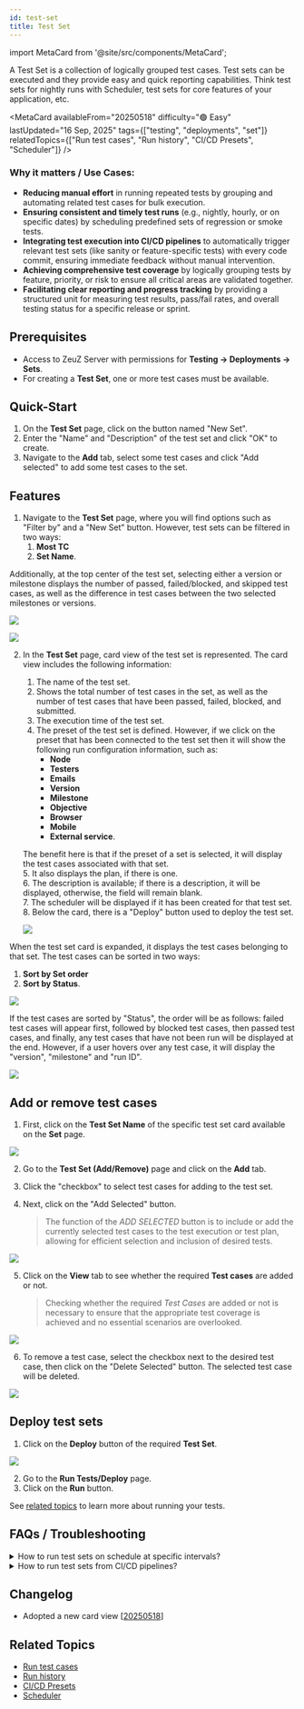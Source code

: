 ```yaml
---
id: test-set
title: Test Set
---
```


import MetaCard from '@site/src/components/MetaCard';

A Test Set is a collection of logically grouped test cases. Test sets can be executed and they provide easy and quick reporting capabilities. Think test sets for nightly runs with Scheduler, test sets for core features of your application, etc.

<MetaCard
  availableFrom="20250518"
  difficulty="🟢 Easy"
  lastUpdated="16 Sep, 2025"
  tags={["testing", "deployments", "set"]}
  relatedTopics={["Run test cases", "Run history", "CI/CD Presets", "Scheduler"]}
/>


### Why it matters / Use Cases:

*   **Reducing manual effort** in running repeated tests by grouping and automating related test cases for bulk execution.
*   **Ensuring consistent and timely test runs** (e.g., nightly, hourly, or on specific dates) by scheduling predefined sets of regression or smoke tests.
*   **Integrating test execution into CI/CD pipelines** to automatically trigger relevant test sets (like sanity or feature-specific tests) with every code commit, ensuring immediate feedback without manual intervention.
*   **Achieving comprehensive test coverage** by logically grouping tests by feature, priority, or risk to ensure all critical areas are validated together.
*   **Facilitating clear reporting and progress tracking** by providing a structured unit for measuring test results, pass/fail rates, and overall testing status for a specific release or sprint.

## Prerequisites
- Access to ZeuZ Server with permissions for **Testing → Deployments → Sets**.
- For creating a **Test Set**, one or more test cases must be available.

## Quick-Start
1. On the **Test Set** page, click on the button named "New Set".
2. Enter the "Name" and "Description" of the test set and click "OK" to create.
3. Navigate to the **Add** tab, select some test cases and click "Add selected" to add some test cases to the set.

## Features
1. Navigate to the **Test Set** page, where you will find options such as "Filter by" and a "New Set" button. However, test sets can be filtered in two ways: 
   1. **Most TC**    
   2. **Set Name**.

  Additionally, at the top center of the test set, selecting either a version or milestone displays the number of passed, failed/blocked, and skipped test cases, as well as the difference in test cases between the two selected milestones or versions.

  ![](/img/how-tos/how-to-create-test-sets/test-set.png)

  ![](/img/how-tos/how-to-create-test-sets/difference-test.png)

2. In the **Test Set** page, card view of the test set is represented. The card view includes the following information:  
   1. The name of the test set.
   2. Shows the total number of test cases in the set, as well as the number of test cases that have been passed, failed, blocked, and submitted.
   3. The execution time of the test set.
   4. The preset of the test set is defined. However, if we click on the preset that has been connected to the test set then it will show the following run configuration information, such as:
      - **Node**
      - **Testers**
      - **Emails**
      - **Version**
      - **Milestone**
      - **Objective**
      - **Browser**
      - **Mobile**
      - **External service**.

    The benefit here is that if the preset of a set is selected, it will display the test cases associated with that set.  
   5. It also displays the plan, if there is one.  
   6. The description is available; if there is a description, it will be displayed, otherwise, the field will remain blank.  
   7. The scheduler will be displayed if it has been created for that test set.  
   8. Below the card, there is a "Deploy" button used to deploy the test set.  

   ![](/img/how-tos/how-to-create-test-sets/settings-button.png)

When the test set card is expanded, it displays the test cases belonging to that set. The test cases can be sorted in two ways:  
1. **Sort by Set order**
2. **Sort by Status**.

![](/img/how-tos/how-to-create-test-sets/set-description.png)

If the test cases are sorted by "Status", the order will be as follows: failed test cases will appear first, followed by blocked test cases, then passed test cases, and finally, any test cases that have not been run will be displayed at the end.
However, if a user hovers over any test case, it will display the "version", "milestone" and "run ID".

![](/img/how-tos/how-to-create-test-sets/set-version.png)


## Add or remove test cases
1. First, click on the **Test Set Name** of the specific test set card available on the **Set** page.

![](/img/how-tos/how-to-create-test-sets/card-set.png)

2. Go to the **Test Set (Add/Remove)** page and click on the **Add** tab.

3. Click the "checkbox" to select test cases for adding to the test set.

4. Next, click on the "Add Selected" button.
 
    > The function of the *ADD SELECTED* button is to include or add the currently selected test cases to the test execution or test plan, allowing for efficient selection and inclusion of desired tests.

![](/img/how-tos/how-to-create-test-sets/add-tab.png)

5. Click on the **View** tab to see whether the required **Test cases** are added or not.
    > Checking whether the required *Test Cases* are added or not is necessary to ensure that the appropriate test coverage is achieved and no essential scenarios are overlooked.

![](/img/how-tos/how-to-create-test-sets/view-tab.png)

6. To remove a test case, select the checkbox next to the desired test case, then click on the "Delete Selected" button. The selected test case will be deleted.

![](/img/how-tos/how-to-create-test-sets/remove-set.png)


## Deploy test sets
1. Click on the **Deploy** button of the required **Test Set**.

![](/img/how-tos/how-to-deploy-test-sets/set-deploy.png)

2. Go to the **Run Tests/Deploy** page.
3. Click on the **Run** button.

See [related topics](#related-topics) to learn more about running your tests.

## FAQs / Troubleshooting

<details>
<summary>How to run test sets on schedule at specific intervals?</summary> 

1. Create a "Run preset" from Testing → Deployment → Run Test with this set as the search filter.
2. Go to Testing → Configure → Schedule to create a schedule with the new preset.

</details>

<details>
<summary>How to run test sets from CI/CD pipelines?</summary> 

1. Create a "Run preset" from Testing → Deployment → Run Test with this set as the search filter.
2. Go to Testing → Configure → CI/Run preset and copy the cURL command or webhook url.
3. Put the cURL command in your CI/CD pipeline.

</details>

## Changelog

- Adopted a new card view [[20250518](/blog/zeuz-platform-20250518/)]

## Related Topics

- [Run test cases](#)
- [Run history](#)
- [CI/CD Presets](#)
- [Scheduler](#)
